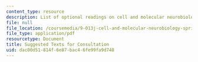 ```yaml
---
content_type: resource
description: List of optional readings on cell and molecular neurobiology.
file: null
file_location: /coursemedia/9-013j-cell-and-molecular-neurobiology-spring-2008/dac00d51814f6e87bac46fe99fa9d748_suggested_texts.pdf
file_type: application/pdf
resourcetype: Document
title: Suggested Texts for Consultation
uid: dac00d51-814f-6e87-bac4-6fe99fa9d748
---
```

